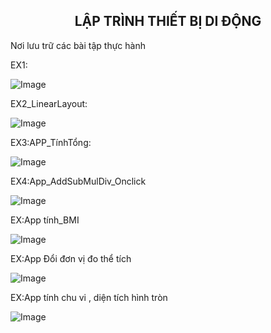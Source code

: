 <h2 align="center">LẬP TRÌNH THIẾT BỊ DI ĐỘNG</h2>
Nơi lưu trữ các bài tập thực hành


EX1:

![Image](https://github.com/user-attachments/assets/e828a219-f981-41ef-a554-b2ea931a4ad8)

EX2_LinearLayout:


![Image](https://github.com/user-attachments/assets/05bf16dd-32ab-4a6f-bbbe-2765ba41c7db)


EX3:APP_TínhTổng:

![Image](https://github.com/user-attachments/assets/0ec01dd4-8b8b-422b-9310-ce70267d5a7c)


EX4:App_AddSubMulDiv_Onclick


![Image](https://github.com/user-attachments/assets/a9b31aa6-8ef6-4495-8cbb-09c2dfc785f2)


EX:App tính_BMI


![Image](https://github.com/user-attachments/assets/5ba2029c-5f0e-4b2d-9e64-2f3e110ff024)


EX:App Đổi đơn vị đo thể tích


![Image](https://github.com/user-attachments/assets/656eade2-6bab-49e9-a904-46de54209e69)


EX:App tính chu vi , diện tích hình tròn


![Image](https://github.com/user-attachments/assets/a3d3d6de-6aeb-4853-be5d-f0fa0047914f)


